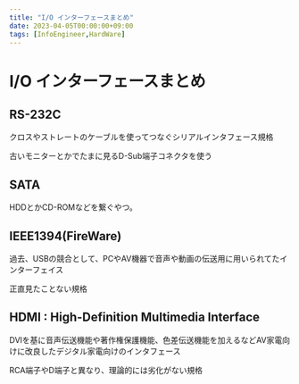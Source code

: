 ```yaml
---
title: "I/O インターフェースまとめ"
date: 2023-04-05T00:00:00+09:00
tags: [InfoEngineer,HardWare]
---
```

# I/O インターフェースまとめ

## RS-232C

クロスやストレートのケーブルを使ってつなぐシリアルインタフェース規格

古いモニターとかでたまに見るD-Sub端子コネクタを使う

## SATA

HDDとかCD-ROMなどを繋ぐやつ。

## IEEE1394(FireWare)

過去、USBの競合として、PCやAV機器で音声や動画の伝送用に用いられてたインターフェイス

正直見たことない規格

## HDMI : High-Definition Multimedia Interface

DVIを基に音声伝送機能や著作権保護機能、色差伝送機能を加えるなどAV家電向けに改良したデジタル家電向けのインタフェース

RCA端子やD端子と異なり、理論的には劣化がない規格